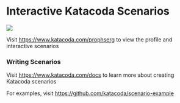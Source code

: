 # Interactive Katacoda Scenarios

[![](http://shields.katacoda.com/katacoda/prophserg/count.svg)](https://www.katacoda.com/prophserg "Get your profile on Katacoda.com")

Visit https://www.katacoda.com/prophserg to view the profile and interactive scenarios

### Writing Scenarios
Visit https://www.katacoda.com/docs to learn more about creating Katacoda scenarios

For examples, visit https://github.com/katacoda/scenario-example
